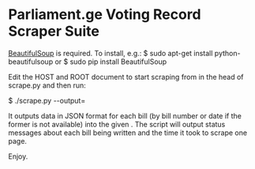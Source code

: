 Parliament.ge Voting Record Scraper Suite
=========================================

[BeautifulSoup](http://www.crummy.com/software/BeautifulSoup/ "Beautiful Soup") is required.
To install, e.g.:
$ sudo apt-get install python-beautifulsoup
or
$ sudo pip install BeautifulSoup


Edit the HOST and ROOT document to start scraping from in the head of scrape.py and then run:

$ ./scrape.py --output=<outdir>

It outputs data in JSON format for each bill (by bill number or date if the former is not available) into the given <outdir>. The script will output status messages about each bill being written and the time it took to scrape one page.

Enjoy.
